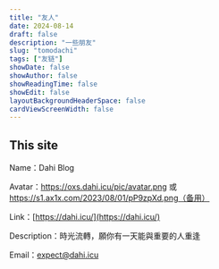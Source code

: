 ```yaml
---
title: "友人"
date: 2024-08-14
draft: false
description: "一些朋友"
slug: "tomodachi"
tags: ["友链"]
showDate: false
showAuthor: false
showReadingTime: false
showEdit: false
layoutBackgroundHeaderSpace: false
cardViewScreenWidth: false
---
```


## This site
Name：Dahi Blog

Avatar：https://oxs.dahi.icu/pic/avatar.png 或 https://s1.ax1x.com/2023/08/01/pP9zpXd.png（备用）

Link：[https://dahi.icu/](https://dahi.icu/)

Description：時光流轉，願你有一天能與重要的人重逢

Email：expect@dahi.icu


